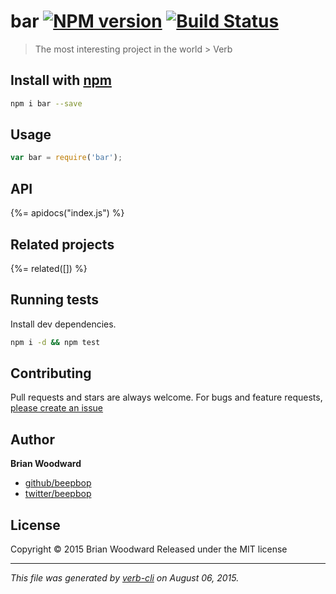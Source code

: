 # bar [![NPM version](https://badge.fury.io/js/bar.svg)](http://badge.fury.io/js/bar)  [![Build Status](https://travis-ci.org/beepbop/bar.svg)](https://travis-ci.org/beepbop/bar) 

> The most interesting project in the world > Verb

## Install with [npm](npmjs.org)

```bash
npm i bar --save
```

## Usage

```js
var bar = require('bar');
```

## API
<!-- add a path or glob pattern for files with code comments to use for docs  -->
{%= apidocs("index.js") %}

## Related projects
<!-- add an array of related projects, then un-escape the helper -->
{%= related([]) %}  

## Running tests
Install dev dependencies.

```bash
npm i -d && npm test
```


## Contributing
Pull requests and stars are always welcome. For bugs and feature requests, [please create an issue](https://github.com/beepbop/bar/issues)


## Author

**Brian Woodward**
 
+ [github/beepbop](https://github.com/beepbop)
+ [twitter/beepbop](http://twitter.com/beepbop) 

## License
Copyright © 2015 Brian Woodward
Released under the MIT license

***

_This file was generated by [verb-cli](https://github.com/assemble/verb-cli) on August 06, 2015._
